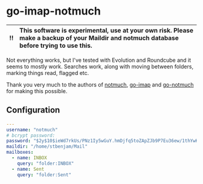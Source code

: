 # go-imap-notmuch

:bangbang: | This software is experimental, use at your own risk. Please make a backup of your Maildir and notmuch database before trying to use this.
:---: | :---


Not everything works, but I've tested with Evolution and Roundcube and
it seems to mostly work. Searches work, along with moving between
folders, marking things read, flagged etc.

Thank you very much to the authors of [notmuch](https://notmuchmail.org/),
[go-imap](https://github.com/emersion/go-imap) and [go-notmuch](https://github.com/zenhack/go.notmuch) for making this possible.

## Configuration

```yaml
---
username: "notmuch"
# bcrypt password:
password: "$2y$10$ieWd7rkUs/PNz1Iy5wGuY.hmDjfq5toZApZJb9P7Eu36ew/1thYwK"
maildir: "/home/stbenjam/Mail"
mailboxes:
  - name: INBOX
    query: "folder:INBOX"
  - name: Sent
    query: "folder:Sent"
```
